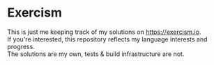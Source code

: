 # Exercism

This is just me keeping track of my solutions on https://exercism.io.  
If you're interested, this repository reflects my language interests and progress.  
The solutions are my own, tests & build infrastructure are not.
